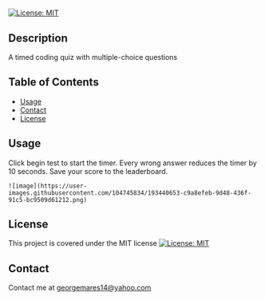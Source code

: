 # <Web APIs Challenge: Code Quiz>
[![License: MIT](https://img.shields.io/badge/License-MIT-yellow.svg)](https://opensource.org/licenses/MIT)

## Description

A timed coding quiz with multiple-choice questions

## Table of Contents

- [Usage](#usage)
- [Contact](#contact)
- [License](#license)

## Usage

Click begin test to start the timer. Every wrong answer reduces the timer by 10 seconds. Save your score to the leaderboard.

    ![image](https://user-images.githubusercontent.com/104745834/193440653-c9a8efeb-9d48-436f-91c5-bc9509d61212.png)
    
## License

This project is covered under the MIT license
[![License: MIT](https://img.shields.io/badge/License-MIT-yellow.svg)](https://opensource.org/licenses/MIT)

## Contact

Contact me at georgemares14@yahoo.com
